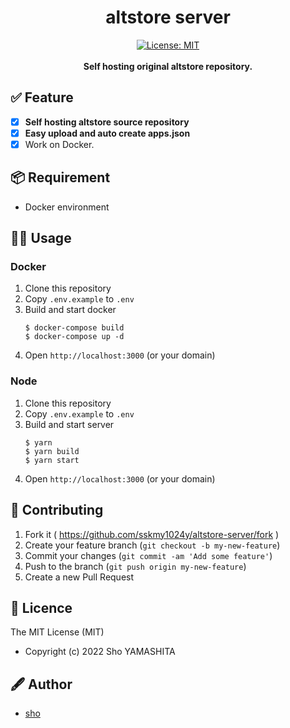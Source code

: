 <div align="center">

  <h1>altstore server</h1>
</div>

<div align="center">
<a href="https://github.com/sskmy1024y/altstore-server/blob/master/LICENSE"><img src="https://img.shields.io/badge/license-MIT-green.svg" alt="License: MIT"></a>

</div>

<br>

<div align="center">
  <strong>Self hosting original altstore repository.</strong>

</div>

## ✅ Feature

*   [x] **Self hosting altstore source repository**
*   [x] **Easy upload and auto create apps.json**
*   [x] Work on Docker.

## 📦 Requirement

*   Docker environment

## 💁‍♀️ Usage

### Docker

1.  Clone this repository
2.  Copy `.env.example` to `.env`
3.  Build and start docker
    ```shell
    $ docker-compose build
    $ docker-compose up -d
    ```
4.  Open `http://localhost:3000` (or your domain)

### Node

1.  Clone this repository
2.  Copy `.env.example` to `.env`
3.  Build and start server
    ```shell
    $ yarn
    $ yarn build
    $ yarn start
    ```
4.  Open `http://localhost:3000` (or your domain)

## 🤝 Contributing

1.  Fork it ( <https://github.com/sskmy1024y/altstore-server/fork> )
2.  Create your feature branch (`git checkout -b my-new-feature`)
3.  Commit your changes (`git commit -am 'Add some feature'`)
4.  Push to the branch (`git push origin my-new-feature`)
5.  Create a new Pull Request

## 🎫 Licence

The MIT License (MIT)

*   Copyright (c) 2022 Sho YAMASHITA

## 🖋 Author

*   [sho](https://github.com/sskmy1024y)
